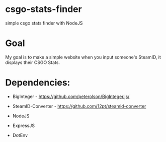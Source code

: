 # csgo-stats-finder
simple csgo stats finder with NodeJS

# Goal
My goal is to make a simple website when you input someone's SteamID, it displays their CSGO Stats.

# Dependencies:

- BigInteger - https://github.com/peterolson/BigInteger.js/

- SteamID-Converter - https://github.com/12pt/steamid-converter

- NodeJS

- ExpressJS

- DotEnv